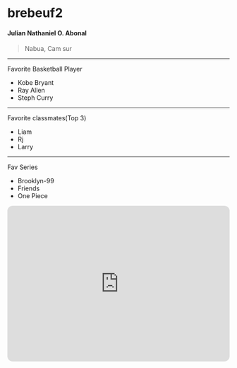 # brebeuf2
#### Julian Nathaniel O. Abonal
>Nabua, Cam sur
----
Favorite Basketball Player
- Kobe Bryant
- Ray Allen
- Steph Curry
----
Favorite classmates(Top 3)
- Liam
- Rj
- Larry
----
Fav Series
- Brooklyn-99
- Friends
- One Piece

<iframe style="border-radius:12px" src="https://open.spotify.com/embed/playlist/4YXAusns74COaDj5cuL7ON?utm_source=generator" width="100%" height="352" frameBorder="0" allowfullscreen="" allow="autoplay; clipboard-write; encrypted-media; fullscreen; picture-in-picture" loading="lazy"></iframe>
